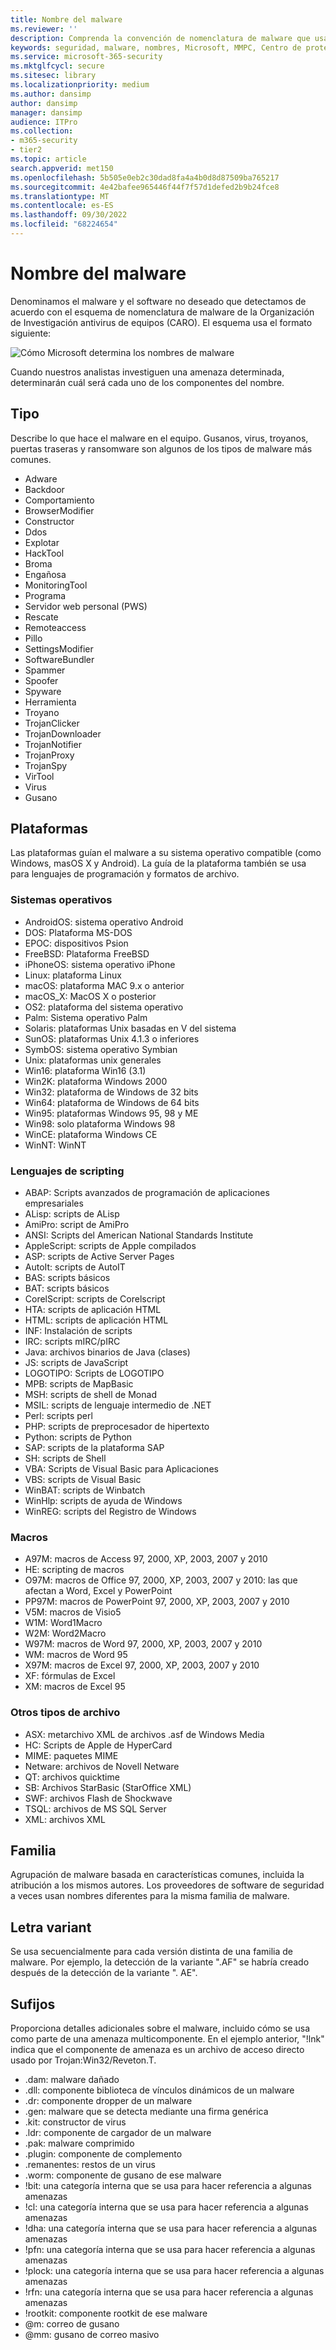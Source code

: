 ```yaml
---
title: Nombre del malware
ms.reviewer: ''
description: Comprenda la convención de nomenclatura de malware que usa Microsoft Defender Antivirus y otros antimalware de Microsoft.
keywords: seguridad, malware, nombres, Microsoft, MMPC, Centro de protección contra malware de Microsoft, WDSI, nombre de malware, prefijo de malware, tipo de malware, nombre de virus
ms.service: microsoft-365-security
ms.mktglfcycl: secure
ms.sitesec: library
ms.localizationpriority: medium
ms.author: dansimp
author: dansimp
manager: dansimp
audience: ITPro
ms.collection:
- m365-security
- tier2
ms.topic: article
search.appverid: met150
ms.openlocfilehash: 5b505e0eb2c30dad8fa4a4b0d8d87509ba765217
ms.sourcegitcommit: 4e42bafee965446f44f7f57d1defed2b9b24fce8
ms.translationtype: MT
ms.contentlocale: es-ES
ms.lasthandoff: 09/30/2022
ms.locfileid: "68224654"
---
```

# <a name="malware-names"></a>Nombre del malware

Denominamos el malware y el software no deseado que detectamos de acuerdo con el esquema de nomenclatura de malware de la Organización de Investigación antivirus de equipos (CARO). El esquema usa el formato siguiente:

![Cómo Microsoft determina los nombres de malware](../../media/security-intelligence-images/naming-malware.png)

Cuando nuestros analistas investiguen una amenaza determinada, determinarán cuál será cada uno de los componentes del nombre.

## <a name="type"></a>Tipo

Describe lo que hace el malware en el equipo. Gusanos, virus, troyanos, puertas traseras y ransomware son algunos de los tipos de malware más comunes.

* Adware
* Backdoor
* Comportamiento
* BrowserModifier
* Constructor
* Ddos
* Explotar
* HackTool
* Broma
* Engañosa
* MonitoringTool
* Programa
* Servidor web personal (PWS)
* Rescate
* Remoteaccess
* Pillo
* SettingsModifier
* SoftwareBundler
* Spammer
* Spoofer
* Spyware
* Herramienta
* Troyano
* TrojanClicker
* TrojanDownloader
* TrojanNotifier
* TrojanProxy
* TrojanSpy
* VirTool
* Virus
* Gusano

## <a name="platforms"></a>Plataformas

Las plataformas guían el malware a su sistema operativo compatible (como Windows, masOS X y Android). La guía de la plataforma también se usa para lenguajes de programación y formatos de archivo.

### <a name="operating-systems"></a>Sistemas operativos

* AndroidOS: sistema operativo Android
* DOS: Plataforma MS-DOS
* EPOC: dispositivos Psion
* FreeBSD: Plataforma FreeBSD
* iPhoneOS: sistema operativo iPhone
* Linux: plataforma Linux
* macOS: plataforma MAC 9.x o anterior
* macOS_X: MacOS X o posterior
* OS2: plataforma del sistema operativo
* Palm: Sistema operativo Palm
* Solaris: plataformas Unix basadas en V del sistema
* SunOS: plataformas Unix 4.1.3 o inferiores
* SymbOS: sistema operativo Symbian
* Unix: plataformas unix generales
* Win16: plataforma Win16 (3.1)
* Win2K: plataforma Windows 2000
* Win32: plataforma de Windows de 32 bits
* Win64: plataforma de Windows de 64 bits
* Win95: plataformas Windows 95, 98 y ME
* Win98: solo plataforma Windows 98
* WinCE: plataforma Windows CE
* WinNT: WinNT

### <a name="scripting-languages"></a>Lenguajes de scripting

* ABAP: Scripts avanzados de programación de aplicaciones empresariales
* ALisp: scripts de ALisp
* AmiPro: script de AmiPro
* ANSI: Scripts del American National Standards Institute
* AppleScript: scripts de Apple compilados
* ASP: scripts de Active Server Pages
* AutoIt: scripts de AutoIT
* BAS: scripts básicos
* BAT: scripts básicos
* CorelScript: scripts de Corelscript
* HTA: scripts de aplicación HTML
* HTML: scripts de aplicación HTML
* INF: Instalación de scripts
* IRC: scripts mIRC/pIRC
* Java: archivos binarios de Java (clases)
* JS: scripts de JavaScript
* LOGOTIPO: Scripts de LOGOTIPO
* MPB: scripts de MapBasic
* MSH: scripts de shell de Monad
* MSIL: scripts de lenguaje intermedio de .NET
* Perl: scripts perl
* PHP: scripts de preprocesador de hipertexto
* Python: scripts de Python
* SAP: scripts de la plataforma SAP
* SH: scripts de Shell
* VBA: Scripts de Visual Basic para Aplicaciones
* VBS: scripts de Visual Basic
* WinBAT: scripts de Winbatch
* WinHlp: scripts de ayuda de Windows
* WinREG: scripts del Registro de Windows

### <a name="macros"></a>Macros

* A97M: macros de Access 97, 2000, XP, 2003, 2007 y 2010
* HE: scripting de macros
* O97M: macros de Office 97, 2000, XP, 2003, 2007 y 2010: las que afectan a Word, Excel y PowerPoint
* PP97M: macros de PowerPoint 97, 2000, XP, 2003, 2007 y 2010
* V5M: macros de Visio5
* W1M: Word1Macro
* W2M: Word2Macro
* W97M: macros de Word 97, 2000, XP, 2003, 2007 y 2010
* WM: macros de Word 95
* X97M: macros de Excel 97, 2000, XP, 2003, 2007 y 2010
* XF: fórmulas de Excel
* XM: macros de Excel 95

### <a name="other-file-types"></a>Otros tipos de archivo

* ASX: metarchivo XML de archivos .asf de Windows Media
* HC: Scripts de Apple de HyperCard
* MIME: paquetes MIME
* Netware: archivos de Novell Netware
* QT: archivos quicktime
* SB: Archivos StarBasic (StarOffice XML)
* SWF: archivos Flash de Shockwave
* TSQL: archivos de MS SQL Server
* XML: archivos XML

## <a name="family"></a>Familia

Agrupación de malware basada en características comunes, incluida la atribución a los mismos autores. Los proveedores de software de seguridad a veces usan nombres diferentes para la misma familia de malware.

## <a name="variant-letter"></a>Letra variant

Se usa secuencialmente para cada versión distinta de una familia de malware. Por ejemplo, la detección de la variante ".AF" se habría creado después de la detección de la variante ". AE".

## <a name="suffixes"></a>Sufijos

Proporciona detalles adicionales sobre el malware, incluido cómo se usa como parte de una amenaza multicomponente. En el ejemplo anterior, "!lnk" indica que el componente de amenaza es un archivo de acceso directo usado por Trojan:Win32/Reveton.T.

* .dam: malware dañado
* .dll: componente biblioteca de vínculos dinámicos de un malware
* .dr: componente dropper de un malware
* .gen: malware que se detecta mediante una firma genérica
* .kit: constructor de virus
* .ldr: componente de cargador de un malware
* .pak: malware comprimido
* .plugin: componente de complemento
* .remanentes: restos de un virus
* .worm: componente de gusano de ese malware
* !bit: una categoría interna que se usa para hacer referencia a algunas amenazas
* !cl: una categoría interna que se usa para hacer referencia a algunas amenazas
* !dha: una categoría interna que se usa para hacer referencia a algunas amenazas
* !pfn: una categoría interna que se usa para hacer referencia a algunas amenazas
* !plock: una categoría interna que se usa para hacer referencia a algunas amenazas
* !rfn: una categoría interna que se usa para hacer referencia a algunas amenazas
* !rootkit: componente rootkit de ese malware
* @m: correo de gusano
* @mm: gusano de correo masivo
